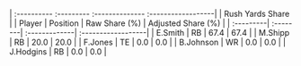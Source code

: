 | :---------- :--------- :-------------- :------------------|
|                      Rush Yards Share                     |
| Player    | Position | Raw Share (%) | Adjusted Share (%) |
| :---------| :--------| :-------------| :------------------|
| E.Smith   | RB       | 67.4          | 67.4               |
| M.Shipp   | RB       | 20.0          | 20.0               |
| F.Jones   | TE       | 0.0           | 0.0                |
| B.Johnson | WR       | 0.0           | 0.0                |
| J.Hodgins | RB       | 0.0           | 0.0                |